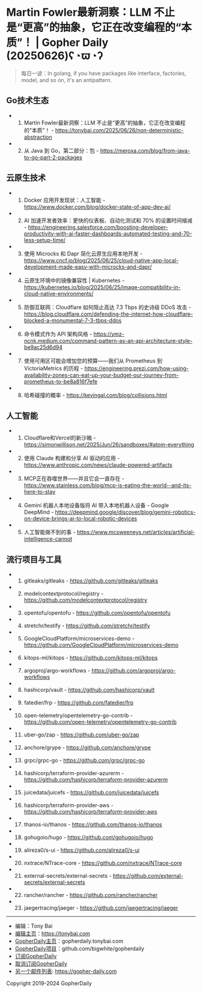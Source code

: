 # Martin Fowler最新洞察：LLM 不止是“更高”的抽象，它正在改变编程的“本质”！ | Gopher Daily (20250626)ʕ◔ϖ◔ʔ

>每日一谚：In golang, if you have packages like interface, factories, model, and so on, it&#39;s an antipattern.

## Go技术生态


- 1. Martin Fowler最新洞察：LLM 不止是“更高”的抽象，它正在改变编程的“本质”！ - https://tonybai.com/2025/06/26/non-deterministic-abstraction

- 2. 从 Java 到 Go，第二部分：包 - https://meroxa.com/blog/from-java-to-go-part-2-packages


## 云原生技术


- 1. Docker 应用开发现状：人工智能 - https://www.docker.com/blog/docker-state-of-app-dev-ai/

- 2. AI 加速开发者效率：更快的仪表板、自动化测试和 70% 的设置时间缩减 - https://engineering.salesforce.com/boosting-developer-productivity-with-ai-faster-dashboards-automated-testing-and-70-less-setup-time/

- 3. 使用 Microcks 和 Dapr 简化云原生应用本地开发 - https://www.cncf.io/blog/2025/06/25/cloud-native-app-local-development-made-easy-with-microcks-and-dapr/

- 4. 云原生环境中的镜像兼容性 | Kubernetes - https://kubernetes.io/blog/2025/06/25/image-compatibility-in-cloud-native-environments/

- 5. 防御互联网：Cloudflare 如何阻止高达 7.3 Tbps 的史诗级 DDoS 攻击 - https://blog.cloudflare.com/defending-the-internet-how-cloudflare-blocked-a-monumental-7-3-tbps-ddos

- 6. 命令模式作为 API 架构风格 - https://ymz-ncnk.medium.com/command-pattern-as-an-api-architecture-style-be9ac25d6d94

- 7. 使用可用区可能会增加您的预算——我们从 Prometheus 到 VictoriaMetrics 的历程 - https://engineering.prezi.com/how-using-availability-zones-can-eat-up-your-budget-our-journey-from-prometheus-to-be8a816f7efe

- 8. 哈希碰撞的概率 - https://kevingal.com/blog/collisions.html


## 人工智能


- 1. Cloudflare和Vercel的新沙箱 - https://simonwillison.net/2025/Jun/26/sandboxes/#atom-everything

- 2. 使用 Claude 构建和分享 AI 驱动的应用 - https://www.anthropic.com/news/claude-powered-artifacts

- 3. MCP正在吞噬世界——并且它会一直存在 - https://www.stainless.com/blog/mcp-is-eating-the-world--and-its-here-to-stay

- 4. Gemini 机器人本地设备版将 AI 带入本地机器人设备 - Google DeepMind - https://deepmind.google/discover/blog/gemini-robotics-on-device-brings-ai-to-local-robotic-devices

- 5. 人工智能做不到的事 - https://www.mcsweeneys.net/articles/artificial-intelligence-cannot


## 流行项目与工具


- 1. gitleaks/gitleaks - https://github.com/gitleaks/gitleaks

- 2. modelcontextprotocol/registry - https://github.com/modelcontextprotocol/registry

- 3. opentofu/opentofu - https://github.com/opentofu/opentofu

- 4. stretchr/testify - https://github.com/stretchr/testify

- 5. GoogleCloudPlatform/microservices-demo - https://github.com/GoogleCloudPlatform/microservices-demo

- 6. kitops-ml/kitops - https://github.com/kitops-ml/kitops

- 7. argoproj/argo-workflows - https://github.com/argoproj/argo-workflows

- 8. hashicorp/vault - https://github.com/hashicorp/vault

- 9. fatedier/frp - https://github.com/fatedier/frp

- 10. open-telemetry/opentelemetry-go-contrib - https://github.com/open-telemetry/opentelemetry-go-contrib

- 11. uber-go/zap - https://github.com/uber-go/zap

- 12. anchore/grype - https://github.com/anchore/grype

- 13. grpc/grpc-go - https://github.com/grpc/grpc-go

- 14. hashicorp/terraform-provider-azurerm - https://github.com/hashicorp/terraform-provider-azurerm

- 15. juicedata/juicefs - https://github.com/juicedata/juicefs

- 16. hashicorp/terraform-provider-aws - https://github.com/hashicorp/terraform-provider-aws

- 17. thanos-io/thanos - https://github.com/thanos-io/thanos

- 18. gohugoio/hugo - https://github.com/gohugoio/hugo

- 19. alireza0/s-ui - https://github.com/alireza0/s-ui

- 20. nxtrace/NTrace-core - https://github.com/nxtrace/NTrace-core

- 21. external-secrets/external-secrets - https://github.com/external-secrets/external-secrets

- 22. rancher/rancher - https://github.com/rancher/rancher

- 23. jaegertracing/jaeger - https://github.com/jaegertracing/jaeger


----

- 编辑：Tony Bai
- [编辑主页](https://tonybai.com)：https://tonybai.com
- [GopherDaily主页](https://gopherdaily.tonybai.com)：gopherdaily.tonybai.com
- [GopherDaily项目](https://github.com/bigwhite/gopherdaily)：github.com/bigwhite/gopherdaily
- [订阅GopherDaily](https://gopherdaily.tonybai.com/subscribe)
- [取消订阅GopherDaily](https://gopherdaily.tonybai.com/unsubscribe)
- [另一个邮件列表](https://gopher-daily.com): https://gopher-daily.com

Copyright 2019-2024 GopherDaily

